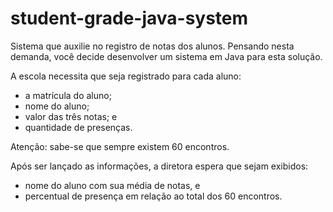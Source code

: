 # student-grade-java-system

Sistema que auxilie no registro de notas dos alunos. Pensando nesta demanda, você decide desenvolver um sistema em Java para esta solução.
 
A escola necessita que seja registrado para cada aluno:

 - a matrícula do aluno;
 - nome do aluno;
 - valor das três notas; e
 - quantidade de presenças.
 
Atenção: sabe-se que sempre existem 60 encontros.

Após ser lançado as informações, a diretora espera que sejam exibidos:

 - nome do aluno com sua média de notas, e
 - percentual de presença em relação ao total dos 60 encontros.
 